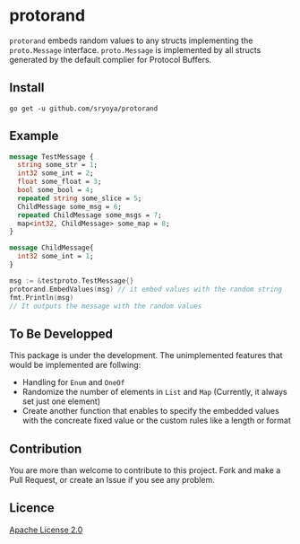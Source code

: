 # protorand

`protorand` embeds random values to any structs implementing the `proto.Message` interface.
 `proto.Message` is implemented by all structs generated by the default complier for Protocol Buffers.

## Install

```
go get -u github.com/sryoya/protorand
```

## Example

```.proto
message TestMessage {
  string some_str = 1;
  int32 some_int = 2;
  float some_float = 3;
  bool some_bool = 4;
  repeated string some_slice = 5;
  ChildMessage some_msg = 6;
  repeated ChildMessage some_msgs = 7;
  map<int32, ChildMessage> some_map = 8;
}

message ChildMessage{
  int32 some_int = 1;
}
```

```.go
msg := &testproto.TestMessage{}
protorand.EmbedValues(msg) // it embed values with the random string
fmt.Println(msg)
// It outputs the message with the random values
```

## To Be Developped

This package is under the development. The unimplemented features that would be implemented are follwing:

- Handling for `Enum` and `OneOf`
- Randomize the number of elements in `List` and `Map` (Currently, it always set just one element)
- Create another function that enables to specify the embedded values with the concreate fixed value or the custom rules like a length or format

## Contribution

You are more than welcome to contribute to this project. Fork and make a Pull Request, or create an Issue if you see any problem.

## Licence

[Apache License 2.0](./LICENSE)